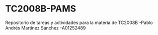 # TC2008B-PAMS
Repositorio de tareas y actividades para la materia de TC2008B
-Pablo Andrés Martínez Sánchez
-A01252489
